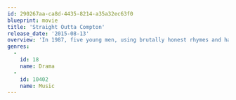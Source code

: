 ```yaml
---
id: 290267aa-ca8d-4435-8214-a35a32ec63f0
blueprint: movie
title: 'Straight Outta Compton'
release_date: '2015-08-13'
overview: 'In 1987, five young men, using brutally honest rhymes and hardcore beats, put their frustration and anger about life in the most dangerous place in America into the most powerful weapon they had: their music.  Taking us back to where it all began, Straight Outta Compton tells the true story of how these cultural rebels—armed only with their lyrics, swagger, bravado and raw talent—stood up to the authorities that meant to keep them down and formed the world’s most dangerous group, N.W.A.  And as they spoke the truth that no one had before and exposed life in the hood, their voice ignited a social revolution that is still reverberating today.'
genres:
  -
    id: 18
    name: Drama
  -
    id: 10402
    name: Music
---
```

